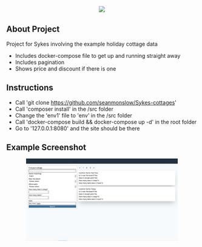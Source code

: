 <p align="center"><img src="https://www.sykescottages.co.uk/images/sykes/sykes-primary-logo-white.svg" width="400"></p>

## About Project

Project for Sykes involving the example holiday cottage data

- Includes docker-compose file to get up and running straight away
- Includes pagination
- Shows price and discount if there is one

## Instructions

- Call 'git clone https://github.com/seanmonslow/Sykes-cottages'
- Call 'composer install' in the /src folder
- Change the 'env1' file to 'env' in the /src folder
- Call 'docker-compose build && docker-compose up -d' in the root folder
- Go to '127.0.0.1:8080' and the site should be there

## Example Screenshot

<p align="center"><img src="https://github.com/seanmonslow/Sykes-cottages/blob/master/Screenshot%202020-01-26%20at%2022.43.35.png" width="400"></p>
